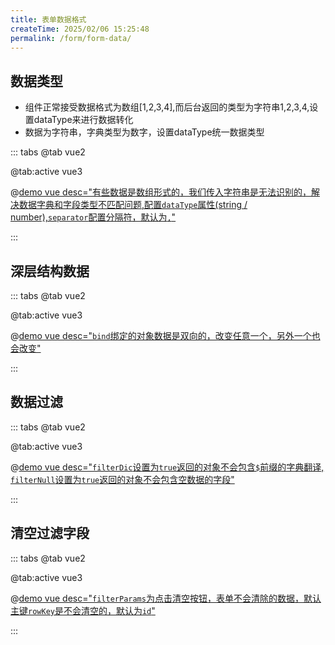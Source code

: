 ```yaml
---
title: 表单数据格式
createTime: 2025/02/06 15:25:48
permalink: /form/form-data/
---
```


## 数据类型

- 组件正常接受数据格式为数组[1,2,3,4],而后台返回的类型为字符串1,2,3,4,设置dataType来进行数据转化
- 数据为字符串，字典类型为数字，设置dataType统一数据类型

::: tabs
@tab vue2

@tab:active vue3

@[demo vue desc="有些数据是数组形式的，我们传入字符串是无法识别的，解决数据字典和字段类型不匹配问题,配置`dataType`属性(string / number),`separator`配置分隔符，默认为`,`"](../../examples/form/form-data/base.vue)

:::

## 深层结构数据

::: tabs
@tab vue2

@tab:active vue3

@[demo vue desc="`bind`绑定的对象数据是双向的，改变任意一个，另外一个也会改变"](../../examples/form/form-data/bind.vue)

:::

## 数据过滤

::: tabs
@tab vue2

@tab:active vue3

@[demo vue desc="`filterDic`设置为`true`返回的对象不会包含`$`前缀的字典翻译, `filterNull`设置为`true`返回的对象不会包含空数据的字段"](../../examples/form/form-data/filter.vue)

:::

## 清空过滤字段

::: tabs
@tab vue2

@tab:active vue3

@[demo vue desc="`filterParams`为点击清空按钮，表单不会清除的数据，默认主键`rowKey`是不会清空的，默认为`id`"](../../examples/form/form-data/filterParams.vue)

:::